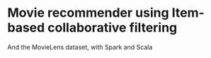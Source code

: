 # Movie recommender using Item-based collaborative filtering 

And the MovieLens dataset, with Spark and Scala